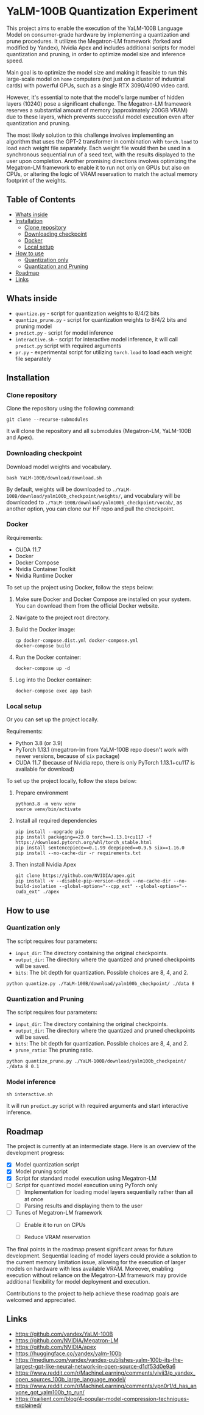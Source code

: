 # YaLM-100B Quantization Experiment

This project aims to enable the execution of the YaLM-100B Language Model on consumer-grade hardware by implementing a
quantization and prune procedures. It utilizes the Megatron-LM framework (forked and modified by Yandex), Nvidia Apex
and includes additional scripts for model quantization and pruning, in order to optimize model size and inference speed.

Main goal is to optimize the model size and making it feasible to run this large-scale model on `home` computers (not
just on a cluster of industrial cards) with powerful GPUs, such as a single RTX 3090/4090 video card.

However, it's essential to note that the model's large number of hidden layers (10240) pose a significant challenge. The
Megatron-LM framework reserves a substantial amount of memory (approximately 200GB VRAM) due to these layers, which
prevents successful model execution even after quantization and pruning.

The most likely solution to this challenge involves implementing an algorithm that uses the GPT-2 transformer in
combination with `torch.load` to load each weight file separately. Each weight file would then be used in a synchronous
sequential run of a seed text, with the results displayed to the user upon completion. Another promising directions
involves optimizing the Megatron-LM framework to enable it to run not only on GPUs but also on CPUs, or altering the
logic of VRAM reservation to match the actual memory footprint of the weights.

## Table of Contents

* [Whats inside](#Whats-inside)
* [Installation](#Installation)
    * [Clone repository](#Clone-repository)
    * [Downloading checkpoint](#Downloading-checkpoint)
    * [Docker](#Docker)
    * [Local setup](#Local-setup)
* [How to use](#How-to-use)
    * [Quantization only](#Quantization-only)
    * [Quantization and Pruning](#Quantization-and-Pruning)
* [Roadmap](#Roadmap)
* [Links](#Links)

## Whats inside

* `quantize.py` - script for quantization weights to 8/4/2 bits
* `quantize_prune.py` - script for quantization weights to 8/4/2 bits and pruning model
* `predict.py` - script for model inference
* `interactive.sh` - script for interactive model inference, it will call `predict.py` script with required arguments
* `pr.py` - experimental script for utilizing `torch.load` to load each weight file separately

## Installation

### Clone repository

Clone the repository using the following command:

```shell
git clone --recurse-submodules
``` 

It will clone the repository and all submodules (Megatron-LM, YaLM-100B and Apex).

### Downloading checkpoint

Download model weights and vocabulary.

```shell
bash YaLM-100B/download/download.sh
```

By default, weights will be downloaded to `./YaLM-100B/download/yalm100b_checkpoint/weights/`, and vocabulary will be
downloaded to `./YaLM-100B/download/yalm100b_checkpoint/vocab/`, as another option, you can clone our HF repo and pull
the checkpoint.

### Docker

Requirements:

* CUDA 11.7
* Docker
* Docker Compose
* Nvidia Container Toolkit
* Nvidia Runtime Docker

To set up the project using Docker, follow the steps below:

1. Make sure Docker and Docker Compose are installed on your system. You can download them from the official Docker
   website.
2. Navigate to the project root directory.
3. Build the Docker image:

    ```shell
    cp docker-compose.dist.yml docker-compose.yml 
    docker-compose build
    ```

4. Run the Docker container:

   ```shell
   docker-compose up -d
   ```

5. Log into the Docker container:

   ```shell
   docker-compose exec app bash
   ```

### Local setup

Or you can set up the project locally.

Requirements:

* Python 3.8 (or 3.9)
* PyTorch 1.13.1 (megatron-lm from YaLM-100B repo doesn't work with newer versions, because of `six` package)
* CUDA 11.7 (because of Nvidia repo, there is only PyTorch 1.13.1+cu117 is available for download)

To set up the project locally, follow the steps below:

1. Prepare environment

   ```shell
   python3.8 -m venv venv
   source venv/bin/activate
   ```

2. Install all required dependencies

   ```shell
   pip install --upgrade pip
   pip install packaging==23.0 torch==1.13.1+cu117 -f https://download.pytorch.org/whl/torch_stable.html
   pip install sentencepiece==0.1.99 deepspeed==0.9.5 six==1.16.0
   pip install --no-cache-dir -r requirements.txt
   ```

3. Then install Nvidia Apex

   ```shell
   git clone https://github.com/NVIDIA/apex.git
   pip install -v --disable-pip-version-check --no-cache-dir --no-build-isolation --global-option="--cpp_ext" --global-option="--cuda_ext" ./apex
   ```

## How to use

### Quantization only

The script requires four parameters:

* `input_dir`: The directory containing the original checkpoints.
* `output_dir`: The directory where the quantized and pruned checkpoints will be saved.
* `bits`: The bit depth for quantization. Possible choices are 8, 4, and 2.

```shell
python quantize.py ./YaLM-100B/download/yalm100b_checkpoint/ ./data 8
```

### Quantization and Pruning

The script requires four parameters:

* `input_dir`: The directory containing the original checkpoints.
* `output_dir`: The directory where the quantized and pruned checkpoints will be saved.
* `bits`: The bit depth for quantization. Possible choices are 8, 4, and 2.
* `prune_ratio`: The pruning ratio.

```shell
python quantize_prune.py ./YaLM-100B/download/yalm100b_checkpoint/ ./data 8 0.1
```

### Model inference

```shell
sh interactive.sh
```

It will run `predict.py` script with required arguments and start interactive inference.

## Roadmap

The project is currently at an intermediate stage. Here is an overview of the development progress:

* [x] Model quantization script
* [x] Model pruning script
* [x] Script for standard model execution using Megatron-LM
* [ ] Script for quantized model execution using PyTorch only
    * [ ] Implementation for loading model layers sequentially rather than all at once
    * [ ] Parsing results and displaying them to the user
* [ ] Tunes of Megatron-LM framework
    * [ ] Enable it to run on CPUs

    * [ ] Reduce VRAM reservation

The final points in the roadmap present significant areas for future development. Sequential loading of model layers
could provide a solution to the current memory limitation issue, allowing for the execution of larger models on hardware
with less available VRAM. Moreover, enabling execution without reliance on the Megatron-LM framework may provide
additional flexibility for model deployment and execution.

Contributions to the project to help achieve these roadmap goals are welcomed and appreciated.

## Links

* https://github.com/yandex/YaLM-100B
* https://github.com/NVIDIA/Megatron-LM
* https://github.com/NVIDIA/apex
* https://huggingface.co/yandex/yalm-100b
* https://medium.com/yandex/yandex-publishes-yalm-100b-its-the-largest-gpt-like-neural-network-in-open-source-d1df53d0e9a6
* https://www.reddit.com/r/MachineLearning/comments/vivji3/p_yandex_open_sources_100b_large_language_model/
* https://www.reddit.com/r/MachineLearning/comments/vpn0r1/d_has_anyone_got_yalm100b_to_run/
* https://xailient.com/blog/4-popular-model-compression-techniques-explained/